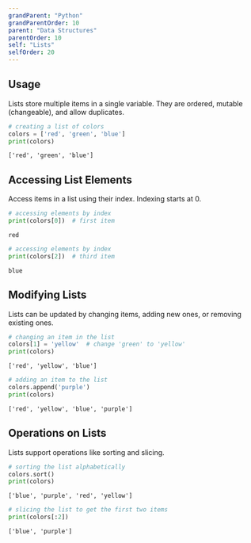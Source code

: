 ```yaml
---
grandParent: "Python"
grandParentOrder: 10
parent: "Data Structures"
parentOrder: 10
self: "Lists"
selfOrder: 20
---
```


## Usage
Lists store multiple items in a single variable. They are ordered, mutable (changeable), and allow duplicates.

```python
# creating a list of colors
colors = ['red', 'green', 'blue']
print(colors)
```
```output
['red', 'green', 'blue']
```

## Accessing List Elements
Access items in a list using their index. Indexing starts at 0.

```python
# accessing elements by index
print(colors[0])  # first item
```
```output
red
```
```python
# accessing elements by index
print(colors[2])  # third item
```
```output
blue
```

## Modifying Lists
Lists can be updated by changing items, adding new ones, or removing existing ones.

```python
# changing an item in the list
colors[1] = 'yellow'  # change 'green' to 'yellow'
print(colors)
```
```output
['red', 'yellow', 'blue']
```

```python
# adding an item to the list
colors.append('purple')
print(colors)
```
```output
['red', 'yellow', 'blue', 'purple']
```


## Operations on Lists
Lists support operations like sorting and slicing.

```python
# sorting the list alphabetically
colors.sort()
print(colors)
```
```output
['blue', 'purple', 'red', 'yellow']
```
```python
# slicing the list to get the first two items
print(colors[:2])
```
```output
['blue', 'purple']
```